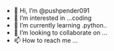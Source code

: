 - 👋 Hi, I’m @pushpender091
- 👀 I’m interested in ...coding
- 🌱 I’m currently learning .python..
- 💞️ I’m looking to collaborate on ...
- 📫 How to reach me ...

<!---
pushpender091/pushpender091 is a ✨ special ✨ repository because its `README.md` (this file) appears on your GitHub profile.
You can click the Preview link to take a look at your changes.
--->
